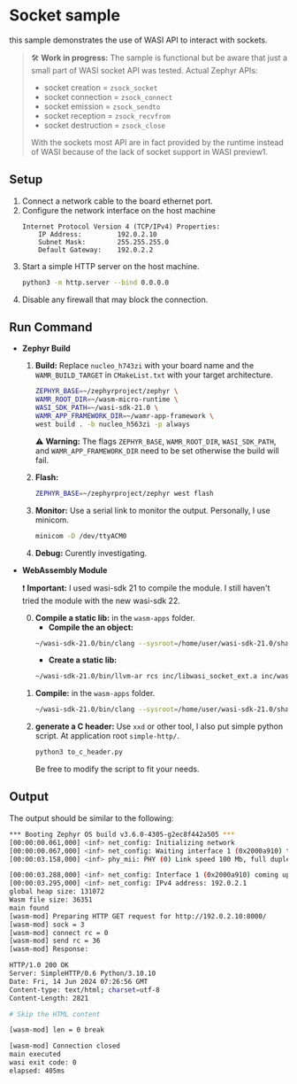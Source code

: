 # Socket sample 
this sample demonstrates the use of WASI API to interact with sockets.

> 🛠️ **Work in progress:** The sample is functional but be aware that just a small part of WASI socket API was tested.
> Actual Zephyr APIs: 
> * socket creation = `zsock_socket`
> * socket connection = `zsock_connect`
> * socket emission = `zsock_sendto`
> * socket reception = `zsock_recvfrom`
> * socket destruction = `zsock_close`
>
> With the sockets most API are in fact provided by the runtime instead of WASI because of the lack of socket support in WASI preview1.

## Setup
1. Connect a network cable to the board ethernet port.
2. Configure the network interface on the host machine
    ```
    Internet Protocol Version 4 (TCP/IPv4) Properties:
        IP Address:         192.0.2.10
        Subnet Mask:        255.255.255.0
        Default Gateway:    192.0.2.2
    ```
3. Start a simple HTTP server on the host machine.
    ```bash
    python3 -m http.server --bind 0.0.0.0
    ```
4. Disable any firewall that may block the connection.

## Run Command
* **Zephyr Build**
    1. **Build:** Replace `nucleo_h743zi` with your board name and the `WAMR_BUILD_TARGET` in `CMakeList.txt` with your target architecture.
        ```bash
        ZEPHYR_BASE=~/zephyrproject/zephyr \
        WAMR_ROOT_DIR=~/wasm-micro-runtime \
        WASI_SDK_PATH=~/wasi-sdk-21.0 \
        WAMR_APP_FRAMEWORK_DIR=~/wamr-app-framework \
        west build . -b nucleo_h563zi -p always 
        ```
        ⚠️ **Warning:** The flags `ZEPHYR_BASE`, `WAMR_ROOT_DIR`, `WASI_SDK_PATH`, and `WAMR_APP_FRAMEWORK_DIR` need to be set otherwise the build will fail.

    2. **Flash:** 
        ```bash
        ZEPHYR_BASE=~/zephyrproject/zephyr west flash
        ```

    3. **Monitor:** Use a serial link to monitor the output. Personally, I use minicom.
        ```bash
        minicom -D /dev/ttyACM0
        ```

    4. **Debug:** Curently investigating.

* **WebAssembly Module**

    ❗ **Important:** I used wasi-sdk 21 to compile the module. I still haven't tried the module with the new wasi-sdk 22.

    0. **Compile a static lib:** in the `wasm-apps` folder. 
        * **Compile the an object:**
        ```bash
        ~/wasi-sdk-21.0/bin/clang --sysroot=/home/user/wasi-sdk-21.0/share/wasi-sysroot -Iinc/ -c inc/wasi_socket_ext.c -o inc/wasi_socket_ext.o
        ```
        * **Create a static lib:**
        ```bash
        ~/wasi-sdk-21.0/bin/llvm-ar rcs inc/libwasi_socket_ext.a inc/wasi_socket_ext.o
        ```
    1. **Compile:** in the `wasm-apps` folder. 
        ```bash
        ~/wasi-sdk-21.0/bin/clang --sysroot=/home/user/wasi-sdk-21.0/share/wasi-sysroot -Iinc/ -nodefaultlibs -o http_get.wasm http_get.c -lc -Linc/ -lwasi_socket_ext -z stack-size=8192 -Wl,--initial-memory=65536 -Wl,--export=__heap_base -Wl,--export=__data_end  -Wl,--allow-undefined
        ```
    2. **generate a C header:** Use `xxd` or other tool, I also put simple python script. At application root `simple-http/`.
        ```bash
        python3 to_c_header.py
        ```
        Be free to modify the script to fit your needs.

## Output
The output should be similar to the following:
```bash
*** Booting Zephyr OS build v3.6.0-4305-g2ec8f442a505 ***
[00:00:00.061,000] <inf> net_config: Initializing network
[00:00:00.067,000] <inf> net_config: Waiting interface 1 (0x2000a910) to be up...
[00:00:03.158,000] <inf> phy_mii: PHY (0) Link speed 100 Mb, full duplex

[00:00:03.288,000] <inf> net_config: Interface 1 (0x2000a910) coming up
[00:00:03.295,000] <inf> net_config: IPv4 address: 192.0.2.1
global heap size: 131072
Wasm file size: 36351
main found
[wasm-mod] Preparing HTTP GET request for http://192.0.2.10:8000/
[wasm-mod] sock = 3
[wasm-mod] connect rc = 0
[wasm-mod] send rc = 36
[wasm-mod] Response:

HTTP/1.0 200 OK
Server: SimpleHTTP/0.6 Python/3.10.10
Date: Fri, 14 Jun 2024 07:26:56 GMT
Content-type: text/html; charset=utf-8
Content-Length: 2821

# Skip the HTML content

[wasm-mod] len = 0 break

[wasm-mod] Connection closed
main executed
wasi exit code: 0
elapsed: 405ms
```